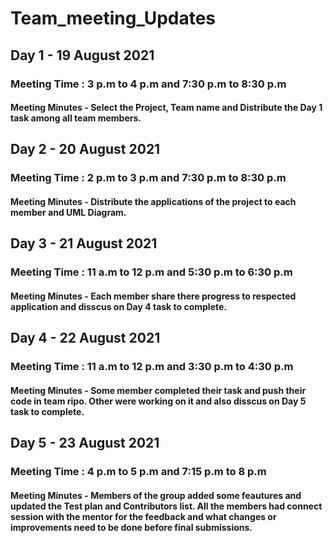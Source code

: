 # Team_meeting_Updates

## Day 1 - 19 August 2021

### Meeting Time : 3 p.m to 4 p.m  and   7:30 p.m to 8:30 p.m

#### Meeting Minutes - Select the Project, Team name and Distribute the Day 1 task among all team members.


## Day 2 - 20 August 2021

### Meeting Time : 2 p.m to 3 p.m  and   7:30 p.m to 8:30 p.m

#### Meeting Minutes - Distribute the applications of the project to each member and UML Diagram.


## Day 3 - 21 August 2021

### Meeting Time : 11 a.m to 12 p.m  and   5:30 p.m to 6:30 p.m

#### Meeting Minutes - Each member share there progress to respected application and disscus on Day 4 task to complete.  
                

## Day 4 - 22 August 2021

### Meeting Time : 11 a.m to 12 p.m  and   3:30 p.m to 4:30 p.m

#### Meeting Minutes - Some member completed their task and push their code in team ripo. Other were working on it and also disscus on Day 5 task to complete. 


## Day 5 - 23 August 2021

### Meeting Time : 4 p.m to 5 p.m  and   7:15 p.m to 8 p.m

#### Meeting Minutes - Members of the group added some feautures and updated the Test plan and Contributors list. All the members had connect session with the mentor for the feedback and what changes or improvements need to be done before final submissions. 

